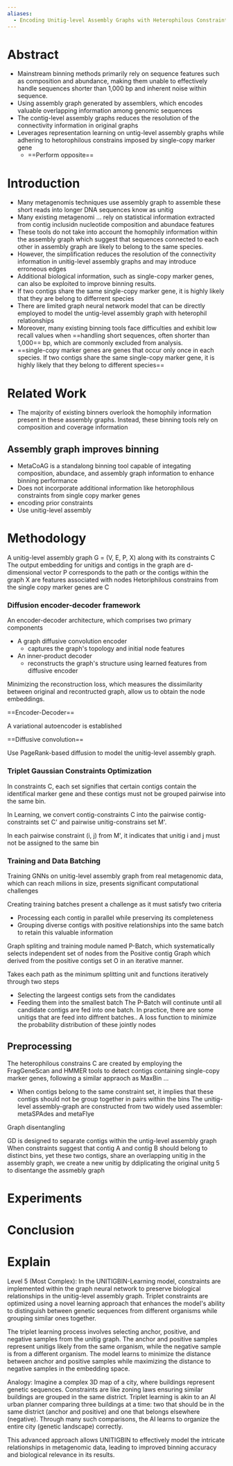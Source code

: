 ```yaml
---
aliases:
  - Encoding Unitig-level Assembly Graphs with Heterophilous Constraints for Metagenomic Contigs Binning
---
```


# Abstract

- Mainstream binning methods primarily rely on sequence features such as composition and abundance, making them unable to effectively handle sequences shorter than 1,000 bp and inherent noise within sequence.
- Using assembly graph generated by assemblers, which encodes valuable overlapping information among genomic sequences
- The contig-level assembly graphs reduces the resolution of the connectivity information in original graphs
- Leverages representation learning on untig-level assembly graphs while adhering to hetorophilous constrains imposed by single-copy marker gene
	- ==Perform opposite== 

# Introduction

- Many metagenomis techniques use assembly graph to assemble these short reads into longer DNA sequences know as unitig
- Many existing metagenomi ... rely on statistical information extracted from contig inclusidn nucleotide composition and abundace features
- These tools do not take into account the homophily information within the assembly graph which suggest that sequences connected to each other in assembly graph are likely to belong to the same species.
- However, the simplification reduces the resolution of the connectivity information in unitig-level assembly graphs and may introduce erroneous edges
- Additional biological information, such as single-copy marker genes, can also be exploited to improve binning results.
- If two contigs share the same single-copy marker gene, it is highly likely that they are belong to differrent species
- There are limited graph neural network model that can be directly employed to model the untig-level assembly graph with heterophil relationships
- Moreover, many existing binning tools face difficulties and exhibit low recall values when ==handling short sequences, often shorter than 1,000== bp, which are commonly excluded from analysis.
- ==single-copy marker genes are genes that occur only once in each species. If two contigs share the same single-copy marker gene, it is highly likely that they belong to different species==

# Related Work

- The majority of existing binners overlook the homophily information present in these assembly graphs. Instead, these binning tools rely on composition and coverage information

## Assembly graph improves binning

- MetaCoAG is a standalong binning tool capable of integating composition, abundace, and assembly graph information to enhance binning performance
- Does not incorporate additional information like hetorophilous constraints from single copy marker genes
- encoding prior constraints
- Use unitig-level assembly

# Methodology

A unitig-level assembly graph G = (V, E, P, X) along with its constraints C
The output embedding for unitigs and contigs in the graph are d-dimensional vector
P corresponds to the path or the contigs within the graph
X are features associated with nodes
Hetoriphilous constrains from the single copy marker genes are C

### Diffusion encoder-decoder framework

An encoder-decoder architecture, which comprises two primary components

- A graph diffusive convolution encoder
	- captures the graph's topology and initial node features
- An inner-product decoder
	- reconstructs the graph's structure using learned features from diffusive encoder

Minimizing the reconstruction loss, which measures the dissimilarity between original and recontructed graph, allow us to obtain the node embeddings.

==Encoder-Decoder==

A variational autoencoder is established

==Diffusive convolution==

Use PageRank-based diffusion to model the unitig-level assembly graph.

### Triplet Gaussian Constraints Optimization

In constraints C, each set signifies that certain contigs contain the identifical marker gene and these contigs must not be grouped pairwise into the same bin.

In Learning, we convert contig-constraints C into the pairwise contig-constraints set C' and pairwise unitig-constrains set M'.

In each pairwise constraint (i, j) from M', it indicates that unitig i and j must not be assigned to the same bin

### Training and Data Batching

Training GNNs on unitig-level assembly graph from real metagenomic data, which can reach milions in size, presents significant computational challenges

Creating training batches present a challenge as it must satisfy two criteria

- Processing each contig in parallel while preserving its completeness
- Grouping diverse contigs with positive relationships into the same batch to retain this valuable information

Graph spliting and training module named P-Batch, which systematically selects independent set of nodes from the Positive contig Graph which derived from the positive contigs set O in an iterative manner.

Takes each path as the minimum splitting unit and functions iteratively through two steps
- Selecting the largeest contigs sets from the candidates
- Feeding them into the smallest batch
The P-Batch will continute until all candidate contigs are fed into one batch. In practice, there are some unitigs that are feed into diffrent batches.. A loss function to minimize the probability distribution of these jointly nodes

## Preprocessing

The heterophilous constrains C are created by employing the FragGeneScan and HMMER tools to detect contigs containing single-copy marker genes, following a similar appraoch as MaxBin ...
- When contigs belong to the same constraint set, it implies that these contigs should not be group together in pairs within the bins
The unitig-level assembly-graph are constructed from two widely used assembler: metaSPAdes and metaFlye

Graph disentangling

GD is designed to separate contigs within the untig-level assembly  graph
When constraints suggest that contig A and contig B should belong to distinct bins, yet these two contigs, share an overlapping unitig in the assembly graph, we create a new unitig by ddiplicating the original unitg 5 to disentange the assmebly graph

# Experiments

# Conclusion

# Explain

Level 5 (Most Complex): In the UNITIGBIN-Learning model, constraints are implemented within the graph neural network to preserve biological relationships in the unitig-level assembly graph. Triplet constraints are optimized using a novel learning approach that enhances the model's ability to distinguish between genetic sequences from different organisms while grouping similar ones together.

The triplet learning process involves selecting anchor, positive, and negative samples from the unitig graph. The anchor and positive samples represent unitigs likely from the same organism, while the negative sample is from a different organism. The model learns to minimize the distance between anchor and positive samples while maximizing the distance to negative samples in the embedding space.

Analogy: Imagine a complex 3D map of a city, where buildings represent genetic sequences. Constraints are like zoning laws ensuring similar buildings are grouped in the same district. Triplet learning is akin to an AI urban planner comparing three buildings at a time: two that should be in the same district (anchor and positive) and one that belongs elsewhere (negative). Through many such comparisons, the AI learns to organize the entire city (genetic landscape) correctly.

This advanced approach allows UNITIGBIN to effectively model the intricate relationships in metagenomic data, leading to improved binning accuracy and biological relevance in its results.